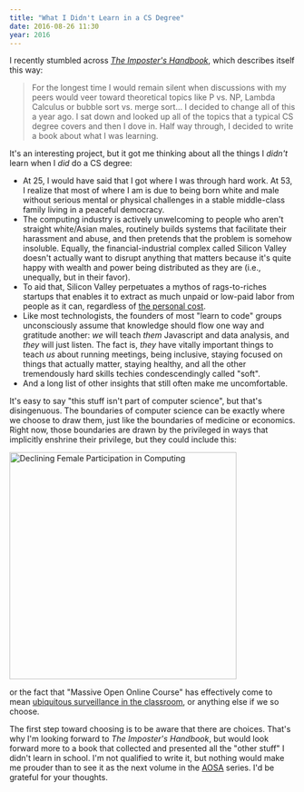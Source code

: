 ```yaml
---
title: "What I Didn't Learn in a CS Degree"
date: 2016-08-26 11:30
year: 2016
---
```


I recently stumbled across
<em><a href="https://bigmachine.io/products/the-imposters-handbook/">The Imposter's Handbook</a></em>,
which describes itself this way:

<blockquote>
For the longest time I would remain silent when discussions with
my peers would veer toward theoretical topics like P vs. NP,
Lambda Calculus or bubble sort vs. merge sort…  I decided to
change all of this a year ago. I sat down and looked up all of the
topics that a typical CS degree covers and then I dove in. Half
way through, I decided to write a book about what I was learning.
</blockquote>

It's an interesting project,
but it got me thinking about all the things I <em>didn't</em> learn
when I <em>did</em> do a CS degree:

<ul>
<li>
At 25,
I would have said that I got where I was through hard work.
At 53,
I realize that most of where I am is due to being born white and male
without serious mental or physical challenges
in a stable middle-class family
living in a peaceful democracy.
</li>
<li>
The computing industry is actively unwelcoming to people who aren't straight white/Asian males,
routinely builds systems that facilitate their harassment and abuse,
and then pretends that the problem is somehow insoluble.
Equally,
the financial-industrial complex called Silicon Valley doesn't actually want to disrupt anything that matters
because it's quite happy with wealth and power being distributed as they are
(i.e., unequally, but in their favor).
</li>
<li>
To aid that,
Silicon Valley perpetuates a mythos of rags-to-riches startups
that enables it to extract as much unpaid or low-paid labor from people as it can,
regardless of <a href="{{'/2015/11/09/daddy-why-dont-you-ever-laugh/' | relative_url}}">the personal cost</a>.
</li>
<li>
Like most technologists,
the founders of most "learn to code" groups unconsciously assume that knowledge
should flow one way and gratitude another:
<em>we</em> will teach <em>them</em> Javascript and data analysis,
and <em>they</em> will just listen.
The fact is,
<em>they</em> have vitally important things to teach <em>us</em>
about running meetings, being inclusive, staying focused on things that actually matter,
staying healthy,
and all the other tremendously hard skills techies condescendingly called "soft".
</li>
<li>
And a long list of other insights that still often make me uncomfortable.
</li>
</ul>

It's easy to say "this stuff isn't part of computer science",
but that's disingenuous.
The boundaries of computer science can be exactly where we choose to draw them,
just like the boundaries of medicine or economics.
Right now,
those boundaries are drawn by the privileged in ways that implicitly enshrine their privilege,
but they could include this:

<img src="{{'/files/2016/08/women-in-cs.jpg' | relative_url}}" alt="Declining Female Participation in Computing" width="400px" class="centered">

or the fact that "Massive Open Online Course" has effectively come to mean
<a href="{{'/2014/03/14/learning-at-scale/' | relative_url}}">ubiquitous surveillance in the classroom</a>,
or anything else if we so choose.

The first step toward choosing is to be aware that there are choices.
That's why I'm looking forward to <em>The Imposter's Handbook</em>,
but would look forward more to a book
that collected and presented all the "other stuff" I didn't learn in school.
I'm not qualified to write it,
but nothing would make me prouder than to see it as
the next volume in the <a href="http://aosabook.org/">AOSA</a> series.
I'd be grateful for your thoughts.

